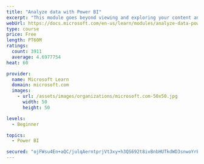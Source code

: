 ```yaml
---
title: "Analyze data with Power BI"
excerpt: "This module goes beyond viewing and exploring your content and explains how to interact with it by working with reports and dashboards to uncover and share new business insights."
webUrl: https://docs.microsoft.com/en-us/learn/modules/analyze-data-power-bi/
type: course
price: Free
length: PT60M
ratings:
  count: 3911
  average: 4.6977754
heat: 60

provider:
  name: Microsoft Learn
  domain: microsoft.com
  images:
    - url: /assets/images/organizations/microsoft.com-50x50.jpg
      width: 50
      height: 50

levels:
  - Beginner

topics:
  - Power BI

secured: "ojFWsu4En+aQC/julqAerntprjVt3xy+h3QS692t8ivBnbHUTkdWD3snwoYrBHm6JhP6Bz8blKYJM5vhMgXJLT2xE/QNYPOv/F0JCZJi+PtaI6KoiKlHOYynBsiQtAoZDfXAOXyHdJyeg0TUIfi9wO7nbm71027vHmZe27b4J8Xbe5audbvXS7MHQkRwQ6mBfkM7iegUJHcquxrBJdI4G19+j+gV7nAqfJSru7UFEK0tJopiXg+TkkyJSM8H3I+r9xwoUHmkhdF2KgXfJbVvDJr+KkznhojMYnISWYBhVCXtG3gv3su+oBjUsjJFrHuYJBttH4l4+xwH9NfIODvK/mssGsXShEOG3uV1frrLaavtfsKROPyKQtaseDfpQwAYhdvx4ZzB8+/G+Fay4dS7yQ==;+ZWKU6D5JwQfuC1oUHXJQA=="
---
```


